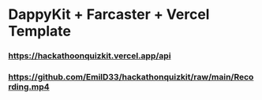 # DappyKit + Farcaster + Vercel Template

### https://hackathoonquizkit.vercel.app/api
### https://github.com/EmilD33/hackathonquizkit/raw/main/Recording.mp4
